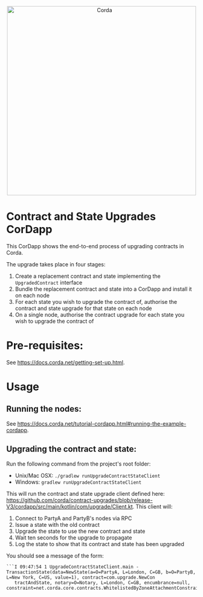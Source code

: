 <p align="center">
  <img src="https://www.corda.net/wp-content/uploads/2016/11/fg005_corda_b.png" alt="Corda" width="500">
</p>

# Contract and State Upgrades CorDapp

This CorDapp shows the end-to-end process of upgrading contracts in Corda.

The upgrade takes place in four stages:

1. Create a replacement contract and state implementing the `UpgradedContract` interface
2. Bundle the replacement contract and state into a CorDapp and install it on each node
3. For each state you wish to upgrade the contract of, authorise the contract and state upgrade for that state on each node
4. On a single node, authorise the contract upgrade for each state you wish to upgrade the contract of

# Pre-requisites:
  
See https://docs.corda.net/getting-set-up.html.

# Usage

## Running the nodes:

See https://docs.corda.net/tutorial-cordapp.html#running-the-example-cordapp.

## Upgrading the contract and state:

Run the following command from the project's root folder:

* Unix/Mac OSX: `./gradlew runUpgradeContractStateClient`
* Windows: `gradlew runUpgradeContractStateClient`

This will run the contract and state upgrade client defined here:
https://github.com/corda/contract-upgrades/blob/release-V3/cordapp/src/main/kotlin/com/upgrade/Client.kt. This
client will:

1. Connect to PartyA and PartyB's nodes via RPC
2. Issue a state with the old contract
3. Upgrade the state to use the new contract and state
4. Wait ten seconds for the upgrade to propagate
5. Log the state to show that its contract and state has been upgraded

You should see a message of the form:

    ```I 09:47:54 1 UpgradeContractStateClient.main - TransactionState(data=NewState(a=O=PartyA, L=London, C=GB, b=O=PartyB, L=New York, C=US, value=1), contract=com.upgrade.NewCon
       tractAndState, notary=O=Notary, L=London, C=GB, encumbrance=null, constraint=net.corda.core.contracts.WhitelistedByZoneAttachmentConstraint@649b5891)```